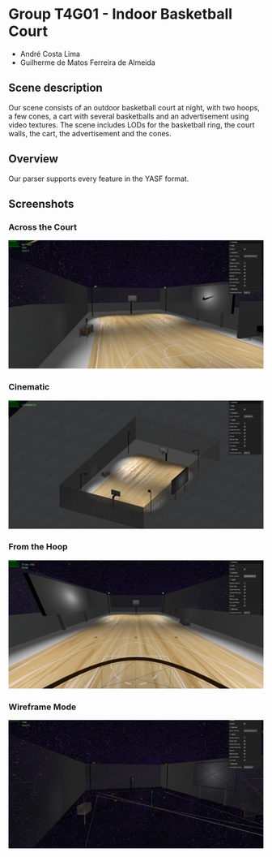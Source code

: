 # Group T4G01 - Indoor Basketball Court

- André Costa Lima
- Guilherme de Matos Ferreira de Almeida

## Scene description

Our scene consists of an outdoor basketball court at night, with two hoops, a few cones, a cart with several basketballs and an advertisement using video textures.
The scene includes LODs for the basketball ring, the court walls, the cart, the advertisement and the cones.

## Overview

Our parser supports every feature in the YASF format.

## Screenshots

### Across the Court

![across the court](./screenshots/across-the-court.png)

### Cinematic

![cinematic](./screenshots/cinematic.png)

### From the Hoop

![from the hoop](./screenshots/from-the-hoop.png)

### Wireframe Mode

![wireframe-in mode](./screenshots/wireframe-mode.png)